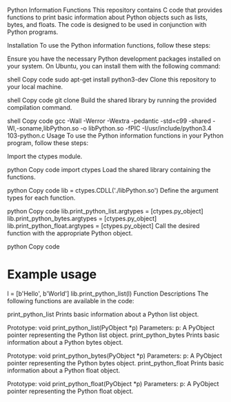 Python Information Functions
This repository contains C code that provides functions to print basic information about Python objects such as lists, bytes, and floats. The code is designed to be used in conjunction with Python programs.

Installation
To use the Python information functions, follow these steps:

Ensure you have the necessary Python development packages installed on your system. On Ubuntu, you can install them with the following command:

shell
Copy code
sudo apt-get install python3-dev
Clone this repository to your local machine.

shell
Copy code
git clone <repository-url>
Build the shared library by running the provided compilation command.

shell
Copy code
gcc -Wall -Werror -Wextra -pedantic -std=c99 -shared -Wl,-soname,libPython.so -o libPython.so -fPIC -I/usr/include/python3.4 103-python.c
Usage
To use the Python information functions in your Python program, follow these steps:

Import the ctypes module.

python
Copy code
import ctypes
Load the shared library containing the functions.

python
Copy code
lib = ctypes.CDLL('./libPython.so')
Define the argument types for each function.

python
Copy code
lib.print_python_list.argtypes = [ctypes.py_object]
lib.print_python_bytes.argtypes = [ctypes.py_object]
lib.print_python_float.argtypes = [ctypes.py_object]
Call the desired function with the appropriate Python object.

python
Copy code
# Example usage
l = [b'Hello', b'World']
lib.print_python_list(l)
Function Descriptions
The following functions are available in the code:

print_python_list
Prints basic information about a Python list object.

Prototype: void print_python_list(PyObject *p)
Parameters:
p: A PyObject pointer representing the Python list object.
print_python_bytes
Prints basic information about a Python bytes object.

Prototype: void print_python_bytes(PyObject *p)
Parameters:
p: A PyObject pointer representing the Python bytes object.
print_python_float
Prints basic information about a Python float object.

Prototype: void print_python_float(PyObject *p)
Parameters:
p: A PyObject pointer representing the Python float object.
